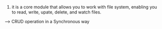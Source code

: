 <!-- File System (FS) Module -->

1. it is a core module that allows you to work with file system, enabling you to read, write, upate, delete, and watch files.

--> CRUD operation in a Synchronous way
